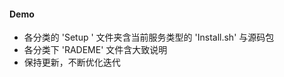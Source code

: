 #### Demo
- 各分类的 'Setup <version>' 文件夹含当前服务类型的 'Install.sh' 与源码包
- 各分类下 'RADEME' 文件含大致说明
- 保持更新，不断优化迭代